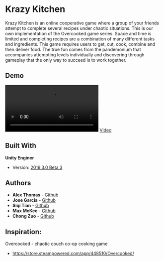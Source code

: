 # Krazy Kitchen

Krazy Kitchen is an online cooperative game where a group of your friends attempt to complete several recipes under chaotic situations. This is our own implementation of the Overcooked game series. Space and time is limited and completing recipes are a combination of many different tasks and ingredients. This game requires users to get, cut, cook, combine and then deliver food. The true fun comes from the pandemonium that accompanies attempting levels individually and discovering through gameplay that the only way to succeed is to work together. 

## Demo
![Video](https://github.com/athom031/UserRegLatLong/blob/master/KrazyKitchen.mp4)
[Video](https://www.youtube.com/watch?v=16-g_YCpumI)

## Built With

**Unity Enginer**
* Version: [2019.3.0 Beta 3](https://unity3d.com/unity/beta/2019.3.0b3)


## Authors

* **Alex Thomas** - [Github](https://github.com/athom031)
* **Jose Garcia** - [Github](https://github.com/LadyEbony)
* **Siqi Tian** - [Github](https://github.com/SiqiT)
* **Max McKee** - [Github](https://github.com/mmckee003)
* **Chong Zuo** - [Github](https://github.com/ChongZuo)

## Inspiration: 
Overcooked - chaotic couch co-op cooking game
* https://store.steampowered.com/app/448510/Overcooked/

